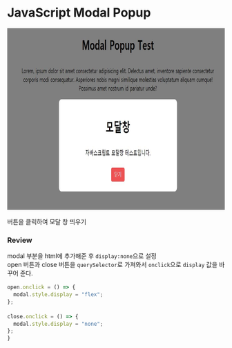 # JavaScript Modal Popup

<img src=result.JPG width=720px height=420px></img>

버튼을 클릭하여 모달 창 띄우기

### Review

modal 부분을 html에 추가해준 후 `display:none`으로 설정  
open 버튼과 close 버튼을 `querySelector`로 가져와서 `onclick`으로 `display` 값을 바꾸어 준다.

```javascript
open.onclick = () => {
  modal.style.display = "flex";
};

close.onclick = () => {
  modal.style.display = "none";
};
}
```
